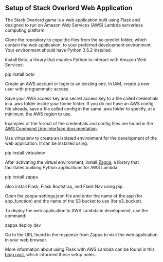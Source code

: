 ## Setup of Stack Overlord Web Application

The Stack Overlord game is a web application built using Flask and 
designed to run on Amazon Web Services (AWS) Lambda serverless 
computing platform.

Clone the repository to copy the files from the so-predict folder,
which contain the web application, to your preferred development
environment. Your environment should have Python 3.6.2 installed.

Install Boto, a library that enables Python to interact with Amazon
Web Services: 

pip install boto

Create an AWS account or login to an existing one. In IAM, create a
new user with programmatic access. 

Save your AWS access key and secret access key to a file called
credentials in a .aws folder inside your home folder. If you do not
have an AWS config file already, save a file called config in the
same .aws folder to specify, at a minimum, the AWS region to use.

Examples of the format of the credentials and config files
are found in the [AWS Command Line Interface documentation](http://docs.aws.amazon.com/cli/latest/userguide/cli-config-files.html).

Use virtualenv to create an isolated environment for the development
of the web application. It can be installed using: 

pip install virtualenv

After activating the virtual environment, install [Zappa](https://github.com/Miserlou/Zappa), a library 
that facilitates building Python applications for AWS Lambda: 

pip install zappa

Also install Flask, Flask Bootstrap, and Flask Nav using pip.

Open the zappa-settings.json file and enter the name of the app 
(for app_function) and the name of the S3 bucket to use (for 
s3_bucket).

To deploy the web application to AWS Lambda in development, use the
command: 

zappa deploy dev

Go to the URL found in the response from Zappa to visit the web
application in your web browser.

More information about using Flask with AWS Lambda can be found in 
this [blog post](https://bitsvsbytes.com/creating-a-microservice-with-flask-zappa-amazon-webservices),
which informed these setup notes.

